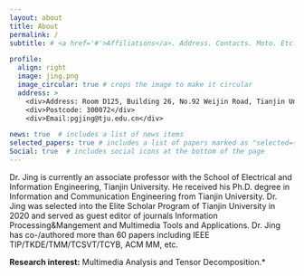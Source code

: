 ```yaml
---
layout: about
title: About
permalink: /
subtitle: # <a href='#'>Affiliations</a>. Address. Contacts. Moto. Etc.

profile:
  align: right
  image: jing.png
  image_circular: true # crops the image to make it circular
  address: >
    <div>Address: Room D125, Building 26, No.92 Weijin Road, Tianjin University, Tianjin, China</div>
    <div>Postcode: 300072</div>
    <div>Email:pgjing@tju.edu.cn</div>

news: true  # includes a list of news items
selected_papers: true # includes a list of papers marked as "selected={true}"
Social: true  # includes social icons at the bottom of the page
---
```


Dr. Jing  is currently an associate professor with the School of Electrical and Information Engineering, Tianjin University. He received his Ph.D. degree in Information and Communication Engineering from Tianjin University. Dr. Jing was selected into the Elite Scholar Program of Tianjin University in 2020 and served as guest editor of journals Information Processing&Mangement and Multimedia Tools and Applications.  Dr. Jing has co-/authored more than 60  papers including IEEE TIP/TKDE/TMM/TCSVT/TCYB, ACM MM, etc.



**Research interest:** Multimedia Analysis and Tensor Decomposition.*

<!-- Write your biography here. Tell the world about yourself. Link to your favorite [subreddit](http://reddit.com). You can put a picture in, too. The code is already in, just name your picture `prof_pic.jpg` and put it in the `img/` folder.

Put your address / P.O. box / other info right below your picture. You can also disable any these elements by editing `profile` property of the YAML header of your `_pages/about.md`. Edit `_bibliography/papers.bib` and Jekyll will render your [publications page](/al-folio/publications/) automatically.

Link to your social media connections, too. This theme is set up to use [Font Awesome icons](http://fortawesome.github.io/Font-Awesome/) and [Academicons](https://jpswalsh.github.io/academicons/), like the ones below. Add your Facebook, Twitter, LinkedIn, Google Scholar, or just disable all of them. -->
